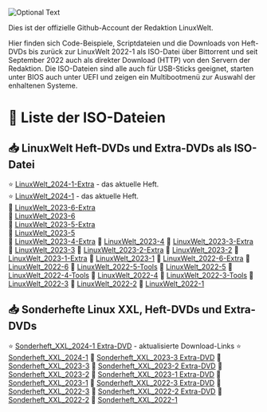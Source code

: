 ![Optional Text](../main/docs/images/LinuxWelt.svg)

Dies ist der offizielle Github-Account der Redaktion LinuxWelt.

Hier finden sich Code-Beispiele, Scriptdateien und die Downloads von Heft-DVDs bis zurück zur LinuxWelt 2022-1 als ISO-Datei über Bittorrent und seit September 2022 auch als direkter Download (HTTP) von den Servern der Redaktion. Die ISO-Dateien sind alle auch für USB-Sticks geeignet, starten unter BIOS auch unter UEFI und zeigen ein Multibootmenü zur Auswahl der enhaltenen Systeme.

# 💽 Liste der ISO-Dateien 

## 📥 LinuxWelt Heft-DVDs und Extra-DVDs als ISO-Datei
  ⭐ [LinuxWelt_2024-1-Extra](https://github.com/LinuxWelt/LinuxWelt/tree/main/torrents/LinuxWelt_2024-1-Extra) - das aktuelle Heft.  
  ⭐ [LinuxWelt_2024-1](https://github.com/LinuxWelt/LinuxWelt/tree/main/torrents/LinuxWelt_2024-1) - das aktuelle Heft.  
  💽 [LinuxWelt_2023-6-Extra](https://github.com/LinuxWelt/LinuxWelt/tree/main/torrents/LinuxWelt_2023-6-Extra)  
  💽 [LinuxWelt_2023-6](https://github.com/LinuxWelt/LinuxWelt/tree/main/torrents/LinuxWelt_2023-6)  
  💽 [LinuxWelt_2023-5-Extra](https://github.com/LinuxWelt/LinuxWelt/tree/main/torrents/LinuxWelt_2023-5-Extra)  
  💽 [LinuxWelt_2023-5](https://github.com/LinuxWelt/LinuxWelt/tree/main/torrents/LinuxWelt_2023-5)  
  💽 [LinuxWelt_2023-4-Extra](https://github.com/LinuxWelt/LinuxWelt/tree/main/torrents/LinuxWelt_2023-4-Extra)
💽 [LinuxWelt_2023-4](https://github.com/LinuxWelt/LinuxWelt/tree/main/torrents/LinuxWelt_2023-4)
💽 [LinuxWelt_2023-3-Extra](https://github.com/LinuxWelt/LinuxWelt/tree/main/torrents/LinuxWelt_2023-3-Extras)
💽 [LinuxWelt_2023-3](https://github.com/LinuxWelt/LinuxWelt/tree/main/torrents/LinuxWelt_2023-3)
💽 [LinuxWelt_2023-2-Extra](https://github.com/LinuxWelt/LinuxWelt/tree/main/torrents/LinuxWelt_2023-2-Extras)
💽 [LinuxWelt_2023-2](https://github.com/LinuxWelt/LinuxWelt/tree/main/torrents/LinuxWelt_2023-2)
💽 [LinuxWelt_2023-1-Extra](https://github.com/LinuxWelt/LinuxWelt/tree/main/torrents/LinuxWelt_2023-1-Extras)
💽 [LinuxWelt_2023-1](https://github.com/LinuxWelt/LinuxWelt/tree/main/torrents/LinuxWelt_2023-1)
💽 [LinuxWelt_2022-6-Extra](https://github.com/LinuxWelt/LinuxWelt/tree/main/torrents/LinuxWelt_2022-6-Extras)
💽 [LinuxWelt_2022-6](https://github.com/LinuxWelt/LinuxWelt/tree/main/torrents/LinuxWelt_2022-6)
💽 [LinuxWelt_2022-5-Tools](https://github.com/LinuxWelt/LinuxWelt/tree/main/torrents/LinuxWelt_2022-5-Tools)
💽 [LinuxWelt_2022-5](https://github.com/LinuxWelt/LinuxWelt/tree/main/torrents/LinuxWelt_2022-5)
💽 [LinuxWelt_2022-4-Tools](https://github.com/LinuxWelt/LinuxWelt/tree/main/torrents/LinuxWelt_2022-4-Tools)
💽 [LinuxWelt_2022-4](https://github.com/LinuxWelt/LinuxWelt/tree/main/torrents/LinuxWelt_2022-4)
💽 [LinuxWelt_2022-3-Tools](https://github.com/LinuxWelt/LinuxWelt/tree/main/torrents/LinuxWelt_2022-3-Tools)
💽 [LinuxWelt_2022-3](https://github.com/LinuxWelt/LinuxWelt/tree/main/torrents/LinuxWelt_2022-3)
💽 [LinuxWelt_2022-2](https://github.com/LinuxWelt/LinuxWelt/tree/main/torrents/LinuxWelt_2022-2)
💽 [LinuxWelt_2022-1](https://github.com/LinuxWelt/LinuxWelt/tree/main/torrents/LinuxWelt_2022-1)

## 📥 Sonderhefte Linux XXL, Heft-DVDs und Extra-DVDs

⭐ [Sonderheft_XXL_2024-1 Extra-DVD](https://github.com/LinuxWelt/LinuxWelt/tree/main/torrents/LinuxWelt_XXL_2024-1-Extra) - aktualisierte Download-Links
⭐ [Sonderheft_XXL_2024-1](https://github.com/LinuxWelt/LinuxWelt/tree/main/torrents/LinuxWelt_XXL_2024-1)
💽 [Sonderheft_XXL_2023-3 Extra-DVD](https://github.com/LinuxWelt/LinuxWelt/tree/main/torrents/LinuxWelt_XXL_2023-3-Extra)
💽 [Sonderheft_XXL_2023-3](https://github.com/LinuxWelt/LinuxWelt/tree/main/torrents/LinuxWelt_XXL_2023-3)
💽 [Sonderheft_XXL_2023-2 Extra-DVD](https://github.com/LinuxWelt/LinuxWelt/tree/main/torrents/LinuxWelt_XXL_2023-2-Extra)
💽 [Sonderheft_XXL_2023-2](https://github.com/LinuxWelt/LinuxWelt/tree/main/torrents/LinuxWelt_XXL_2023-2)
💽 [Sonderheft_XXL_2023-1 Extra-DVD](https://github.com/LinuxWelt/LinuxWelt/tree/main/torrents/LinuxWelt_XXL_2023-1-Extra)
💽 [Sonderheft_XXL_2023-1](https://github.com/LinuxWelt/LinuxWelt/tree/main/torrents/LinuxWelt_XXL_2023-1)
💽 [Sonderheft_XXL_2022-3 Extra-DVD](https://github.com/LinuxWelt/LinuxWelt/tree/main/torrents/LinuxWelt_XXL_2022-3-Extra)
💽 [Sonderheft_XXL_2022-3](https://github.com/LinuxWelt/LinuxWelt/tree/main/torrents/LinuxWelt_XXL_2022-3)
💽 [Sonderheft_XXL_2022-2 Extra-DVD](https://github.com/LinuxWelt/LinuxWelt/tree/main/torrents/LinuxWelt_XXL_2022-2-Extra)
💽 [Sonderheft_XXL_2022-2](https://github.com/LinuxWelt/LinuxWelt/tree/main/torrents/LinuxWelt_XXL_2022-2)
💽 [Sonderheft_XXL_2022-1](https://github.com/LinuxWelt/LinuxWelt/tree/main/torrents/LinuxWelt_XXL_2022-1)



